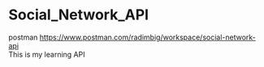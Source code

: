 # Social_Network_API
postman https://www.postman.com/radimbig/workspace/social-network-api \
This is my learning API
